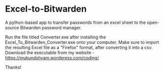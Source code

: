 # Excel-to-Bitwarden
A python-based app to transfer passwords from an excel sheet to the open-source Bitwarden password manager. 

Run the file titled Converter.exe after installing the Excel_To_Bitwarden_Converter.exe onto your computer. 
Make sure to import the resulting Excel file as a "Firefox" format, after converting it into a csv. 
Download the executable from my website - https://mukundshyam.wordpress.com/coding/

Thanks!
